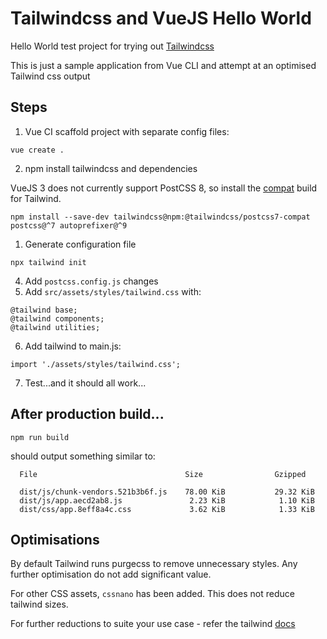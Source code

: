 # Tailwindcss and VueJS Hello World

Hello World test project for trying out [Tailwindcss](https://tailwindcss.com)

This is just a sample application from Vue CLI and attempt at an optimised Tailwind css output

## Steps
1. Vue CI scaffold project with separate config files:
```
vue create .
```

2. npm install tailwindcss and dependencies

VueJS 3 does not currently support PostCSS 8, so install the [compat](https://tailwindcss.com/docs/installation#post-css-7-compatibility-build) build for Tailwind.

```
npm install --save-dev tailwindcss@npm:@tailwindcss/postcss7-compat postcss@^7 autoprefixer@^9
```

1. Generate configuration file
```
npx tailwind init
```

4. Add `postcss.config.js` changes
5. Add `src/assets/styles/tailwind.css` with:
```
@tailwind base;
@tailwind components;
@tailwind utilities;
```

6. Add tailwind to main.js:
```
import './assets/styles/tailwind.css';
```

7. Test...and it should all work...

## After production build...
```
npm run build
```

should output something similar to:
```
  File                                 Size                Gzipped

  dist/js/chunk-vendors.521b3b6f.js    78.00 KiB           29.32 KiB
  dist/js/app.aecd2ab8.js               2.23 KiB            1.10 KiB
  dist/css/app.8eff8a4c.css             3.62 KiB            1.33 KiB
```

## Optimisations

By default Tailwind runs purgecss to remove unnecessary styles. Any further optimisation do not add significant value.

For other CSS assets, `cssnano` has been added. This does not reduce tailwind sizes.

For further reductions to suite your use case - refer the tailwind [docs](https://tailwindcss.com/docs/optimizing-for-production)
